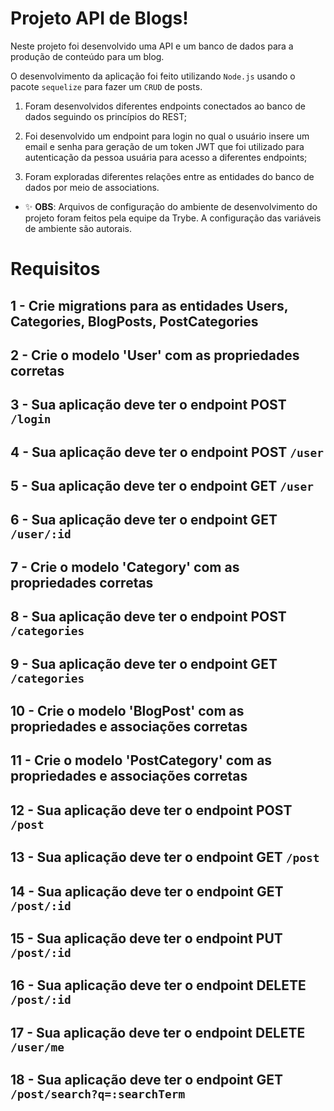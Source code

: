 # Projeto API de Blogs!

  Neste projeto foi desenvolvido uma API e um banco de dados para a produção de conteúdo para um blog. 

  O desenvolvimento da aplicação foi feito utilizando `Node.js` usando o pacote `sequelize` para fazer um `CRUD` de posts.

  1. Foram desenvolvidos diferentes endpoints conectados ao banco de dados seguindo os princípios do REST;

  2. Foi desenvolvido um endpoint para login no qual o usuário insere um email e senha para geração de um token JWT que foi utilizado para autenticação da pessoa usuária para acesso a diferentes endpoints;

  3. Foram exploradas diferentes relações entre as entidades do banco de dados por meio de associations.



  - ✨ **OBS**:  Arquivos de configuração do ambiente de desenvolvimento do projeto foram feitos pela equipe da Trybe. A configuração das variáveis de ambiente são autorais. 


# Requisitos

## 1 - Crie migrations para as entidades Users, Categories, BlogPosts, PostCategories

## 2 - Crie o modelo 'User' com as propriedades corretas

## 3 - Sua aplicação deve ter o endpoint POST `/login`

## 4 - Sua aplicação deve ter o endpoint POST `/user`

## 5 - Sua aplicação deve ter o endpoint GET `/user`

## 6 - Sua aplicação deve ter o endpoint GET `/user/:id`

## 7 - Crie o modelo 'Category' com as propriedades corretas

## 8 - Sua aplicação deve ter o endpoint POST `/categories`

## 9 - Sua aplicação deve ter o endpoint GET `/categories`

## 10 - Crie o modelo 'BlogPost' com as propriedades e associações corretas

## 11 - Crie o modelo 'PostCategory' com as propriedades e associações corretas

## 12 - Sua aplicação deve ter o endpoint POST `/post`

## 13 - Sua aplicação deve ter o endpoint GET `/post`

## 14 - Sua aplicação deve ter o endpoint GET `/post/:id`

## 15 - Sua aplicação deve ter o endpoint PUT `/post/:id`

## 16 - Sua aplicação deve ter o endpoint DELETE `/post/:id`

## 17 - Sua aplicação deve ter o endpoint DELETE `/user/me`

## 18 - Sua aplicação deve ter o endpoint GET `/post/search?q=:searchTerm`


